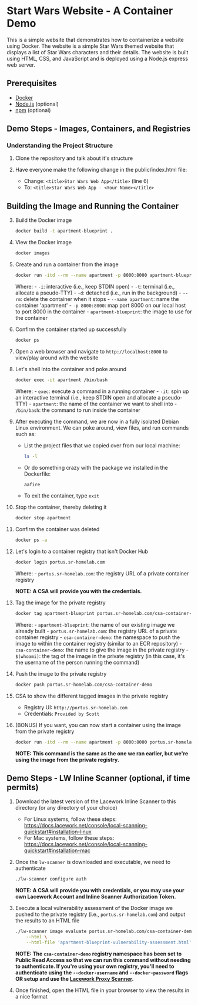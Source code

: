 # Start Wars Website - A Container Demo
This is a simple website that demonstrates how to containerize a website using Docker. The website is a simple Star Wars themed website that displays a list of Star Wars characters and their details. The website is built using HTML, CSS, and JavaScript and is deployed using a Node.js express web server.


## Prerequisites
- [Docker](https://www.docker.com/get-started)
- [Node.js](https://nodejs.org/en/download/) (optional)
- [npm](https://www.npmjs.com/get-npm) (optional)


## Demo Steps - Images, Containers, and Registries

### Understanding the Project Structure
1. Clone the repository and talk about it's structure

2. Have everyone make the following change in the public/index.html file:
    - Change: `<title>Star Wars Web App</title>` (line 6)
    - To: `<title>Star Wars Web App - <Your Name></title>`

## Building the Image and Running the Container
3. Build the Docker image
    ```bash
    docker build -t apartment-blueprint .
    ```

4. View the Docker image
    ```bash
    docker images
    ```

5. Create and run a container from the image
    ```bash
    docker run -itd --rm --name apartment -p 8000:8000 apartment-blueprint
    ```

    Where: 
        - `-i`: interactive (i.e., keep STDIN open)
        - `-t`: terminal (i.e., allocate a pseudo-TTY)
        - `-d`: detached (i.e., run in the background)
        - `--rm`: delete the container when it stops 
        - `--name apartment`: name the container 'apartment'
        - `-p 8000:8000`: map port 8000 on our local host to port 8000 in the container 
        - `apartment-blueprint`: the image to use for the container

6. Confirm the container started up successfully
    ```bash
    docker ps
    ```

7. Open a web browser and navigate to `http://localhost:8000` to view/play around with the website

8. Let's shell into the container and poke around
    ```bash
    docker exec -it apartment /bin/bash
    ```

    Where:
        - `exec`: execute a command in a running container
        - `-it`: spin up an interactive terminal (i.e., keep STDIN open and allocate a pseudo-TTY)
        - `apartment`: the name of the container we want to shell into
        - `/bin/bash`: the command to run inside the container

9. After executing the command, we are now in a fully isolated Debian Linux environment. We can poke around, view files, and run commands such as:
    - List the project files that we copied over from our local machine:
        ```bash
        ls -l
        ```
    - Or do something crazy with the package we installed in the Dockerfile:
        ```bash
        aafire
        ```
    - To exit the container, type `exit`

10. Stop the container, thereby deleting it
    ```bash
    docker stop apartment
    ```

11. Confirm the container was deleted
    ```bash
    docker ps -a
    ```

12. Let's login to a container registry that isn't Docker Hub
    ```bash
    docker login portus.sr-homelab.com
    ```

    Where:
        - `portus.sr-homelab.com`: the registry URL of a private container registry
    
    **NOTE: A CSA will provide you with the credentials.**

13. Tag the image for the private registry
    ```bash
    docker tag apartment-blueprint portus.sr-homelab.com/csa-container-demo/apartment-blueprint:"$(whoami)"
    ```

    Where:
        - `apartment-blueprint`: the name of our existing image we already built
        - `portus.sr-homelab.com`: the registry URL of a private container registry
        - `csa-container-demo`: the namespace to push the image to within the container registry (similar to an ECR repository)
        - `csa-container-demo`: the name to give the image in the private registry
        - `$(whoami)`: the tag of the image in the private registry (in this case, it's the username of the person running the command)

14. Push the image to the private registry
    ```bash
    docker push portus.sr-homelab.com/csa-container-demo
    ```

15. CSA to show the different tagged images in the private registry
    - Registry UI: `http://portus.sr-homelab.com`
    - Credentials: `Provided by Scott`

16. (BONUS) If you want, you can now start a container using the image from the private registry
    ```bash
    docker run -itd --rm --name apartment -p 8000:8000 portus.sr-homelab.com/csa-container-demo/apartment-blueprint:"$(whoami)"
    ```
    
    **NOTE: This command is the same as the one we ran earlier, but we're using the image from the private registry.**


## Demo Steps - LW Inline Scanner (optional, if time permits)
1. Download the latest version of the Lacework Inline Scanner to this directory (or any directory of your choice)
    - For Linux systems, follow these steps: https://docs.lacework.net/console/local-scanning-quickstart#installation-linux
    - For Mac systems, follow these steps: https://docs.lacework.net/console/local-scanning-quickstart#installation-mac

2. Once the `lw-scanner` is downloaded and executable, we need to authenticate
    ```bash
    ./lw-scanner configure auth
    ```

    **NOTE: A CSA will provide you with credentials, or you may use your own Lacework Account and Inline Scanner Authorization Token.**

3. Execute a local vulnerability assessment of the Docker image we pushed to the private registry (i.e., `portus.sr-homelab.com`) and output the results to an HTML file
    ```bash
    ./lw-scanner image evaluate portus.sr-homelab.com/csa-container-demo/apartment-blueprint "$(whoami)" \
        --html \
        --html-file 'apartment-blueprint-vulnerability-assessment.html'
    ```

    **NOTE: The `csa-container-demo` registry namespace has been set to Public Read Access so that we can run this command without needing to authenticate. If you're using your own registry, you'll need to authenticate using the `--docker-username` and `--docker-password` flags OR setup and use the [Lacework Proxy Scanner](https://docs.lacework.net/onboarding/integrate-proxy-scanner).**

4. Once finished, open the HTML file in your browser to view the results in a nice format

